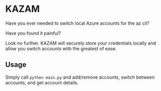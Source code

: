 # KAZAM

Have you ever needed to switch local Azure accounts for the az cli?

Have you found it painful?

Look no further. KAZAM will securely store your credentials locally and 
allow you switch accounts with the greatest of ease.

## Usage

Simply call `python main.py` and add/remove accounts, switch between accounts,
and get account details.

